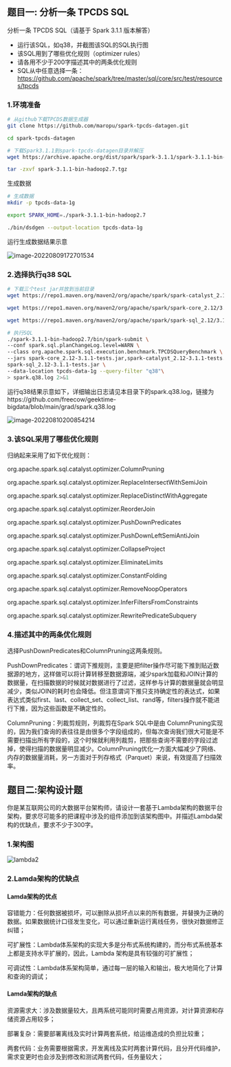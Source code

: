 ## 题目一: 分析一条 TPCDS SQL

分析一条 TPCDS SQL（请基于 Spark 3.1.1 版本解答）

- 运行该SQL，如q38，并截图该SQL的SQL执行图
- 该SQL用到了哪些优化规则（optimizer rules）
- 请各用不少于200字描述其中的两条优化规则
- SQL从中任意选择一条：https://github.com/apache/spark/tree/master/sql/core/src/test/resources/tpcds



### 1.环境准备

```bash
# 从github下载TPCDS数据生成器
git clone https://github.com/maropu/spark-tpcds-datagen.git

cd spark-tpcds-datagen

# 下载Spark3.1.1到spark-tpcds-datagen目录并解压
wget https://archive.apache.org/dist/spark/spark-3.1.1/spark-3.1.1-bin-hadoop2.7.tgz

tar -zxvf spark-3.1.1-bin-hadoop2.7.tgz
```

生成数据

```bash
# 生成数据
mkdir -p tpcds-data-1g

export SPARK_HOME=./spark-3.1.1-bin-hadoop2.7

./bin/dsdgen --output-location tpcds-data-1g
```

运行生成数据结果示意

![image-20220809172701534](http://pic-bkt.oss-cn-beijing.aliyuncs.com/blog/2022-08-09-092706.png)

### 2.选择执行q38 SQL

```bash
# 下载三个test jar并放到当前目录
wget https://repo1.maven.org/maven2/org/apache/spark/spark-catalyst_2.12/3.1.1/spark-catalyst_2.12-3.1.1-tests.jar

wget https://repo1.maven.org/maven2/org/apache/spark/spark-core_2.12/3.1.1/spark-core_2.12-3.1.1-tests.jar

wget https://repo1.maven.org/maven2/org/apache/spark/spark-sql_2.12/3.1.1/spark-sql_2.12-3.1.1-tests.jar

# 执行SQL
./spark-3.1.1-bin-hadoop2.7/bin/spark-submit \
--conf spark.sql.planChangeLog.level=WARN \
--class org.apache.spark.sql.execution.benchmark.TPCDSQueryBenchmark \
--jars spark-core_2.12-3.1.1-tests.jar,spark-catalyst_2.12-3.1.1-tests.jar \
spark-sql_2.12-3.1.1-tests.jar \
--data-location tpcds-data-1g --query-filter "q38"\
> spark.q38.log 2>&1
```

运行q38结果示意如下，详细输出日志请见本目录下的spark.q38.log，链接为https://github.com/freecow/geektime-bigdata/blob/main/grad/spark.q38.log

![image-20220810200854214](http://pic-bkt.oss-cn-beijing.aliyuncs.com/blog/2022-08-10-120912.png)

### 3.该SQL采用了哪些优化规则

归纳起来采用了如下优化规则：

org.apache.spark.sql.catalyst.optimizer.ColumnPruning

org.apache.spark.sql.catalyst.optimizer.ReplaceIntersectWithSemiJoin

org.apache.spark.sql.catalyst.optimizer.ReplaceDistinctWithAggregate

org.apache.spark.sql.catalyst.optimizer.ReorderJoin

org.apache.spark.sql.catalyst.optimizer.PushDownPredicates

org.apache.spark.sql.catalyst.optimizer.PushDownLeftSemiAntiJoin

org.apache.spark.sql.catalyst.optimizer.CollapseProject

org.apache.spark.sql.catalyst.optimizer.EliminateLimits

org.apache.spark.sql.catalyst.optimizer.ConstantFolding

org.apache.spark.sql.catalyst.optimizer.RemoveNoopOperators

org.apache.spark.sql.catalyst.optimizer.InferFiltersFromConstraints

org.apache.spark.sql.catalyst.optimizer.RewritePredicateSubquery



### 4.描述其中的两条优化规则

选择PushDownPredicates和ColumnPruning这两条规则。

PushDownPredicates：谓词下推规则，主要是把filter操作尽可能下推到贴近数据源的地方，这样做可以将计算转移至数据源端，减少spark加载和JOIN计算的数据量，在扫描数据的时候就对数据进行了过滤，这样参与计算的数据量就会明显减少，类似JOIN的耗时也会降低。但注意谓词下推只支持确定性的表达式，如果表达式类似first、last、collect_set、collect_list、rand等，filters操作就不能进行下推，因为这些函数是不确定性的。 

ColumnPruning：列裁剪规则，列裁剪在Spark SQL中是由 ColumnPruning实现的，因为我们查询的表往往是由很多个字段组成的，但每次查询我们很大可能是不需要扫描出所有字段的，这个时候就利用列裁剪，把那些查询不需要的字段过滤掉，使得扫描的数据量明显减少。ColumnPruning优化一方面大幅减少了网络、内存的数据量消耗，另一方面对于列存格式（Parquet）来说，有效提高了扫描效率。



## 题目二:架构设计题

你是某互联网公司的大数据平台架构师，请设计一套基于Lambda架构的数据平台架构，要求尽可能多的把课程中涉及的组件添加到该架构图中。并描述Lambda架构的优缺点，要求不少于300字。



### 1.架构图

![lambda2](http://pic-bkt.oss-cn-beijing.aliyuncs.com/blog/2022-08-10-222709.png)

### 2.Lamda架构的优缺点

#### Lamda架构的优点

容错能力：任何数据被损坏，可以删除从损坏点以来的所有数据，并替换为正确的数据。如果数据统计口径发生变化，可以通过重新运行离线任务，很快对数据修正纠错；

可扩展性：Lambda体系架构的实现大多是分布式系统构建的，而分布式系统基本上都是支持水平扩展的，因此，Lambda 架构是具有较强的可扩展性；

可调试性：Lambda体系架构简单，通过每一层的输入和输出，极大地简化了计算和查询的调试；

#### Lamda架构的缺点

资源需求大：涉及数据量较大，且两系统可能同时需要占用资源，对计算资源和存储资源占用较多；

部署复杂：需要部署离线及实时计算两套系统，给运维造成的负担比较重；

两套代码：业务需要根据需求，开发离线及实时两套计算代码，且分开代码维护，需求变更时也会涉及到修改和测试两套代码，任务量较大；
